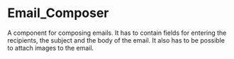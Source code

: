 # Email_Composer
A component for composing emails. It has to contain fields for entering the recipients, the subject and the body of the email. It also has to be possible to attach images to the email.
